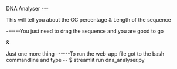 DNA Analyser --- 

This will tell you about the GC percentage 
&
Length of the sequence 


------You just need to drag the sequence and you are good to go

& 

Just one more thing 
------To run the web-app file got to the bash commandline and type   -- $ streamlit run dna_analyser.py  
